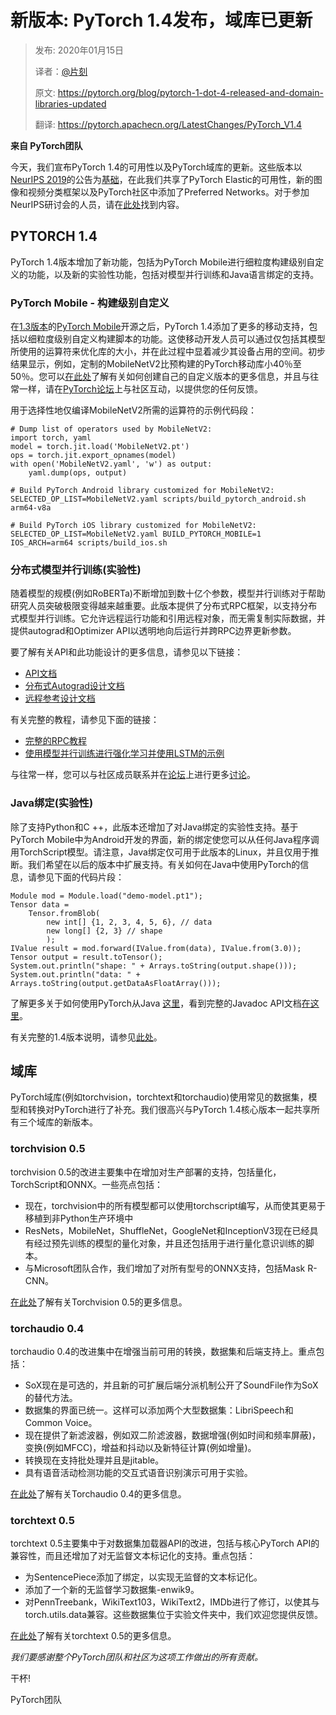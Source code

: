 # 新版本: PyTorch 1.4发布，域库已更新

> 发布: 2020年01月15日
> 
> 译者：[@片刻](https://github.com/jiangzhonglian)
> 
> 原文: <https://pytorch.org/blog/pytorch-1-dot-4-released-and-domain-libraries-updated>
> 
> 翻译: <https://pytorch.apachecn.org/LatestChanges/PyTorch_V1.4>

**来自 PyTorch团队**

今天，我们宣布PyTorch 1.4的可用性以及PyTorch域库的更新。这些版本以[NeurIPS 2019](https://pytorch.org/blog/pytorch-adds-new-tools-and-libraries-welcomes-preferred-networks-to-its-community/)的公告为[基础](https://pytorch.org/blog/pytorch-adds-new-tools-and-libraries-welcomes-preferred-networks-to-its-community/)，在此我们共享了PyTorch Elastic的可用性，新的图像和视频分类框架以及PyTorch社区中添加了Preferred Networks。对于参加NeurIPS研讨会的人员，请在[此处](https://research.fb.com/neurips-2019-expo-workshops/)找到内容。

## PYTORCH 1.4

PyTorch 1.4版本增加了新功能，包括为PyTorch Mobile进行细粒度构建级别自定义的功能，以及新的实验性功能，包括对模型并行训练和Java语言绑定的支持。

### PyTorch Mobile - 构建级别自定义

在[1.3版本](https://pytorch.org/blog/pytorch-1-dot-3-adds-mobile-privacy-quantization-and-named-tensors/)的[PyTorch Mobile](https://pytorch.org/blog/pytorch-1-dot-3-adds-mobile-privacy-quantization-and-named-tensors/)开源之后，PyTorch 1.4添加了更多的移动支持，包括以细粒度级别自定义构建脚本的功能。这使移动开发人员可以通过仅包括其模型所使用的运算符来优化库的大小，并在此过程中显着减少其设备占用的空间。初步结果显示，例如，定制的MobileNetV2比预构建的PyTorch移动库小40％至50％。您可以[在此处](https://pytorch.org/mobile/home/)了解有关如何创建自己的自定义版本的更多信息，并且与往常一样，请在[PyTorch论坛](https://discuss.pytorch.org/c/mobile)上与社区互动，以提供您的任何反馈。

用于选择性地仅编译MobileNetV2所需的运算符的示例代码段：

```
# Dump list of operators used by MobileNetV2:
import torch, yaml
model = torch.jit.load('MobileNetV2.pt')
ops = torch.jit.export_opnames(model)
with open('MobileNetV2.yaml', 'w') as output:
    yaml.dump(ops, output)

```


```
# Build PyTorch Android library customized for MobileNetV2:
SELECTED_OP_LIST=MobileNetV2.yaml scripts/build_pytorch_android.sh arm64-v8a

# Build PyTorch iOS library customized for MobileNetV2:
SELECTED_OP_LIST=MobileNetV2.yaml BUILD_PYTORCH_MOBILE=1 IOS_ARCH=arm64 scripts/build_ios.sh

```

### 分布式模型并行训练(实验性)

随着模型的规模(例如RoBERTa)不断增加到数十亿个参数，模型并行训练对于帮助研究人员突破极限变得越来越重要。此版本提供了分布式RPC框架，以支持分布式模型并行训练。它允许远程运行功能和引用远程对象，而无需复制实际数据，并提供autograd和Optimizer API以透明地向后运行并跨RPC边界更新参数。

要了解有关API和此功能设计的更多信息，请参见以下链接：

* [API文档](https://pytorch.org/docs/stable/rpc.html)
* [分布式Autograd设计文档](https://pytorch.org/docs/stable/notes/distributed_autograd.html)
* [远程参考设计文档](https://pytorch.org/docs/stable/notes/rref.html)

有关完整的教程，请参见下面的链接：

* [完整的RPC教程](https://pytorch.org/tutorials/intermediate/rpc_tutorial.html)
* [使用模型并行训练进行强化学习并使用LSTM的示例](https://github.com/pytorch/examples/tree/master/distributed/rpc)

与往常一样，您可以与社区成员联系并在[论坛](https://discuss.pytorch.org/c/distributed/distributed-rpc)上进行更多[讨论](https://discuss.pytorch.org/c/distributed/distributed-rpc)。

### Java绑定(实验性)

除了支持Python和C ++，此版本还增加了对Java绑定的实验性支持。基于PyTorch Mobile中为Android开发的界面，新的绑定使您可以从任何Java程序调用TorchScript模型。请注意，Java绑定仅可用于此版本的Linux，并且仅用于推断。我们希望在以后的版本中扩展支持。有关如何在Java中使用PyTorch的信息，请参见下面的代码片段：


```
Module mod = Module.load("demo-model.pt1");
Tensor data =
    Tensor.fromBlob(
        new int[] {1, 2, 3, 4, 5, 6}, // data
        new long[] {2, 3} // shape
        );
IValue result = mod.forward(IValue.from(data), IValue.from(3.0));
Tensor output = result.toTensor();
System.out.println("shape: " + Arrays.toString(output.shape()));
System.out.println("data: " + Arrays.toString(output.getDataAsFloatArray()));

```

了解更多关于如何使用PyTorch从Java [这里](https://github.com/pytorch/java-demo)，看到完整的Javadoc API文档[在这里](https://pytorch.org/javadoc/1.4.0/)。

有关完整的1.4版本说明，请参见[此处](https://github.com/pytorch/pytorch/releases)。

## 域库

PyTorch域库(例如torchvision，torchtext和torchaudio)使用常见的数据集，模型和转换对PyTorch进行了补充。我们很高兴与PyTorch 1.4核心版本一起共享所有三个域库的新版本。

### torchvision 0.5

torchvision 0.5的改进主要集中在增加对生产部署的支持，包括量化，TorchScript和ONNX。一些亮点包括：

* 现在，torchvision中的所有模型都可以使用torchscript编写，从而使其更易于移植到非Python生产环境中
* ResNets，MobileNet，ShuffleNet，GoogleNet和InceptionV3现在已经具有经过预先训练的模型的量化对象，并且还包括用于进行量化意识训练的脚本。
* 与Microsoft团队合作，我们增加了对所有型号的ONNX支持，包括Mask R-CNN。

[在此处](https://github.com/pytorch/vision/releases)了解有关Torchvision 0.5的更多信息。

### torchaudio 0.4

torchaudio 0.4的改进集中在增强当前可用的转换，数据集和后端支持上。重点包括：

* SoX现在是可选的，并且新的可扩展后端分派机制公开了SoundFile作为SoX的替代方法。
* 数据集的界面已统一。这样可以添加两个大型数据集：LibriSpeech和Common Voice。
* 现在提供了新滤波器，例如双二阶滤波器，数据增强(例如时间和频率屏蔽)，变换(例如MFCC)，增益和抖动以及新特征计算(例如增量)。
* 转换现在支持批处理并且是jitable。
* 具有语音活动检测功能的交互式语音识别演示可用于实验。

[在此处](https://github.com/pytorch/audio/releases)了解有关Torchaudio 0.4的更多信息。

### torchtext 0.5

torchtext 0.5主要集中于对数据集加载器API的改进，包括与核心PyTorch API的兼容性，而且还增加了对无监督文本标记化的支持。重点包括：

* 为SentencePiece添加了绑定，以实现无监督的文本标记化。
* 添加了一个新的无监督学习数据集-enwik9。
* 对PennTreebank，WikiText103，WikiText2，IMDb进行了修订，以使其与torch.utils.data兼容。这些数据集位于实验文件夹中，我们欢迎您提供反馈。

[在此处](https://github.com/pytorch/text/releases)了解有关torchtext 0.5的更多信息。

*我们要感谢整个PyTorch团队和社区为这项工作做出的所有贡献。*

干杯!

PyTorch团队